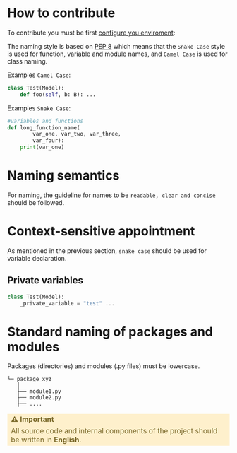 # How to contribute

To contribute you must be first [configure you enviroment](https://github.com/bancolombia/devsecops-engine-tools/blob/trunk/docs/ENVIROMENT_CONFIGURATION.md):

The naming style is based on [PEP 8](https://peps.python.org/pep-0008/) which means that the `Snake Case` style is used for function, variable and module names, and `Camel Case` is used for class naming.

Examples `Camel Case`:
```python
class Test(Model):
    def foo(self, b: B): ...
```


Examples `Snake Case`:
```python
#variables and functions
def long_function_name(
        var_one, var_two, var_three,
        var_four):
    print(var_one)
```

# Naming semantics
For naming, the guideline for names to be ``readable, clear and concise`` should be followed.

# Context-sensitive appointment

As mentioned in the previous section, `snake case` should be used for variable declaration.

##  Private variables

```python
class Test(Model):
    _private_variable = "test" ...
```

# Standard naming of packages and modules

Packages (directories) and modules (.py files) must be lowercase.

```
└─ package_xyz
   │   
   ├── module1.py
   ├── module2.py
   ├── .... 
```

<table>
  <tbody>
    <tr style="background-color:#fef0cc;color: rgba(120,103,40,255);border-style: hidden" id="ROW1">
      <td><b>⚠️ Important </b></td>
    </tr>
    <tr style="background-color:#fef0cc;color: rgba(120,103,40,255);border-style: hidden" id="ROW2">
      <td>All source code and internal components of the project should be written in <b>English</b>.
       </td>
    </tr>
  </tbody>
</table>


